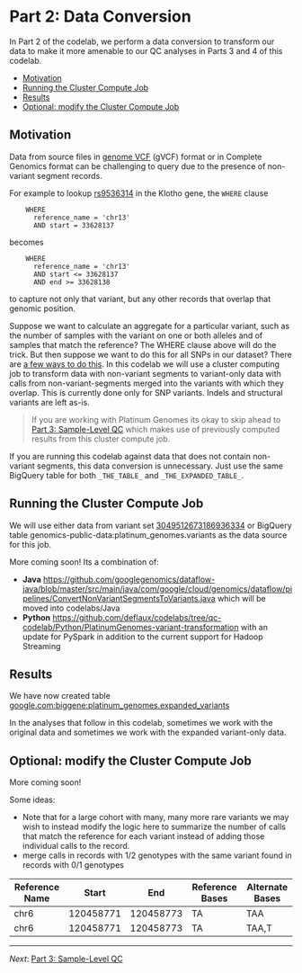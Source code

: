 # Part 2: Data Conversion

In Part 2 of the codelab, we perform a data conversion to transform our data to make it more amenable to our QC analyses in Parts 3 and 4 of this codelab.

* [Motivation](#motivation)
* [Running the Cluster Compute Job](#running-the-cluster-compute-job)
* [Results](#results)
* [Optional: modify the Cluster Compute Job](#optional-modify-the-cluster-compute-job)

## Motivation

Data from source files in [genome VCF](https://sites.google.com/site/gvcftools/home/about-gvcf/gvcf-conventions) (gVCF) format or in Complete Genomics format can be challenging to query due to the presence of non-variant segment records.

For example to lookup [rs9536314](http://www.ncbi.nlm.nih.gov/SNP/snp_ref.cgi?rs=rs9536314) in the Klotho gene, the `WHERE` clause
```
    WHERE
      reference_name = 'chr13'
      AND start = 33628137
```
becomes
```
    WHERE
      reference_name = 'chr13'
      AND start <= 33628137
      AND end >= 33628138
```
to capture not only that variant, but any other records that overlap that genomic position.

Suppose we want to calculate an aggregate for a particular variant, such as the number of samples with the variant on one or both alleles and of samples that match the reference?  The WHERE clause above will do the trick.  But then suppose we want to do this for all SNPs in our dataset?  There are [a few ways to do this](https://github.com/googlegenomics/bigquery-examples/tree/master/pgp/data-stories/schema-comparisons#motivation). In this codelab we will use a cluster computing job to transform data with non-variant segments to variant-only data with calls from non-variant-segments merged into the variants with which they overlap. This is currently done only for SNP variants. Indels and structural variants are left as-is.  

> If you are working with Platinum Genomes its okay to skip ahead to [Part 3: Sample-Level QC](./Sample-Level-QC.md) which makes use of previously computed results from this cluster compute job.

If you are running this codelab against data that does not contain non-variant segments, this data conversion is unnecessary.  Just use the same BigQuery table for both `_THE_TABLE_` and `_THE_EXPANDED_TABLE_`.

## Running the Cluster Compute Job

We will use either data from variant set [3049512673186936334](https://cloud.google.com/genomics/data/platinum-genomes) or BigQuery table genomics-public-data:platinum_genomes.variants as the data source for this job.

More coming soon!  Its a combination of:
* **Java** https://github.com/googlegenomics/dataflow-java/blob/master/src/main/java/com/google/cloud/genomics/dataflow/pipelines/ConvertNonVariantSegmentsToVariants.java which will be moved into codelabs/Java
* **Python** https://github.com/deflaux/codelabs/tree/qc-codelab/Python/PlatinumGenomes-variant-transformation with an update for PySpark in addition to the current support for Hadoop Streaming

## Results

We have now created table [google.com:biggene:platinum_genomes.expanded_variants](https://bigquery.cloud.google.com/table/google.com:biggene:platinum_genomes.expanded_variants?pli=1)

In the analyses that follow in this codelab, sometimes we work with the original data and sometimes we work with the expanded variant-only data.

## Optional: modify the Cluster Compute Job

More coming soon!  

Some ideas:
* Note that for a large cohort with many, many more rare variants we may wish to instead modify the logic here to summarize the number of calls that match the reference for each variant instead of adding those individual calls to the record.
* merge calls in records with 1/2 genotypes with the same variant found in records with 0/1 genotypes

Reference Name | Start     | End       | Reference Bases | Alternate Bases
---------------|-----------|-----------|-----------------|-----------------
chr6           | 120458771 | 120458773 |TA               |TAA
chr6           | 120458771 | 120458773 |TA               |TAA,T
 
--------------------------------------------------------
_Next_: [Part 3: Sample-Level QC](./Sample-Level-QC.md)

